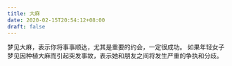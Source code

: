 ```yaml
---
title: 大麻
date: 2020-02-15T20:54:12+08:00
draft: false
---
```


梦见大麻，表示你将事事顺达，尤其是重要的约会，一定很成功。
如果年轻女子梦见因种植大麻而引起突发事故，表示她和朋友之间将发生严重的争执和分歧。
